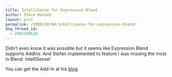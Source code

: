 ```yaml
---
title: IntelliSense for Expression Blend
author: Steve Hansen
layout: post
permalink: /2008/08/04/intellisense-for-expression-blend/
dsq_thread_id:
  - 2982209618
---
```

Didn&#8217;t even know it was possible but it seems like Expression Blend supports AddIns. And Stefan implemented to feature I was missing the most in Blend: IntelliSense!

You can get the Add-In at his [blog][1].

 [1]: http://blogs.telerik.com/StefanDobrev/Posts/08-08-04/IntelliSense_for_Expression_Blend.aspx